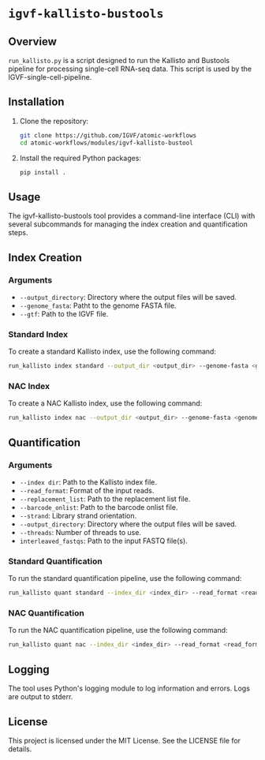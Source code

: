 # `igvf-kallisto-bustools`

## Overview
`run_kallisto.py` is a script designed to run the Kallisto and Bustools pipeline for processing single-cell RNA-seq data. This script is used by the IGVF-single-cell-pipeline.

## Installation
1. Clone the repository:
    ```sh
    git clone https://github.com/IGVF/atomic-workflows
    cd atomic-workflows/modules/igvf-kallisto-bustool
    ```
2. Install the required Python packages:
    ```sh
    pip install .
    ```

## Usage
The igvf-kallisto-bustools tool provides a command-line interface (CLI) with several subcommands for managing the index creation and quantification steps.

## Index Creation

### Arguments
- `--output_directory`: Directory where the output files will be saved.
- `--genome_fasta`: Patht to the genome FASTA file.
- `--gtf`: Path to the IGVF file.

### Standard Index
To create a standard Kallisto index, use the following command:

```sh
run_kallisto index standard --output_dir <output_dir> --genome-fasta <genome_fasta> --gtf <gtf>
```

### NAC Index
To create a NAC Kallisto index, use the following command:

```sh
run_kallisto index nac --output_dir <output_dir> --genome-fasta <genome_fasta> --gtf <gtf>
```


## Quantification

### Arguments
- `--index dir`: Path to the Kallisto index file.
- `--read_format`: Format of the input reads.
- `--replacement_list`: Path to the replacement list file.
- `--barcode_onlist`: Path to the barcode onlist file.
- `--strand`: Library strand orientation.
- `--output_directory`: Directory where the output files will be saved.
- `--threads`: Number of threads to use.
- `interleaved_fastqs`: Path to the input FASTQ file(s).

### Standard Quantification
To run the standard quantification pipeline, use the following command:
```sh
run_kallisto quant standard --index_dir <index_dir> --read_format <read_format> --output_dir <output_dir> --strand <strand> --threads <threads> --barcode_onlist <barcode_onlist> --replacement_list <replacement_list> <interleaved_fastqs> 
```

### NAC Quantification
To run the NAC quantification pipeline, use the following command:

```sh
run_kallisto quant nac --index_dir <index_dir> --read_format <read_format> --replacement_list <replacement_list> --barcode_onlist <barcode_onlist> --strand <strand> --output_dir <output_dir> --threads <threads> <interleaved_fastqs>
```


## Logging
The tool uses Python's logging module to log information and errors. Logs are output to stderr.


## License
This project is licensed under the MIT License. See the LICENSE file for details.

